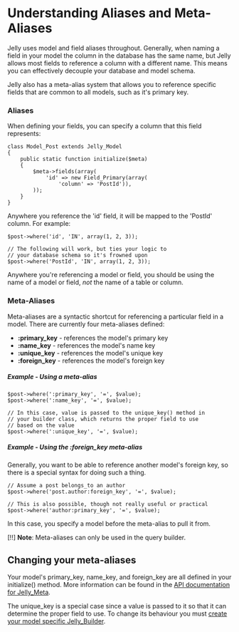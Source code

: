 # Understanding Aliases and Meta-Aliases

Jelly uses model and field aliases throughout. Generally, when naming a field in your model the column in the database has the same name, but Jelly allows most fields to reference a column with a different name. This means you can effectively decouple your database and model schema.

Jelly also has a meta-alias system that allows you to reference specific fields that are common to all models, such as it's primary key.

### Aliases

When defining your fields, you can specify a column that this field represents:

    class Model_Post extends Jelly_Model
    {
        public static function initialize($meta)
        {
            $meta->fields(array(
                'id' => new Field_Primary(array(
                    'column' => 'PostId')),
            ));
        }
    }

Anywhere you reference the 'id' field, it will be mapped to the 'PostId' column. For example:

    $post->where('id', 'IN', array(1, 2, 3));
    
    // The following will work, but ties your logic to 
    // your database schema so it's frowned upon
    $post->where('PostId', 'IN', array(1, 2, 3));
    
Anywhere you're referencing a model or field, you should be using the name of a model or field, *not* the name of a table or column.

### Meta-Aliases

Meta-aliases are a syntactic shortcut for referencing a particular field in a model. There are currently four meta-aliases defined:

  * **:primary_key** - references the model's primary key
  * **:name_key** - references the model's name key 
  * **:unique_key** - references the model's unique key 
  * **:foreign_key** - references the model's foreign key 
  
##### Example - Using a meta-alias

    $post->where(':primary_key', '=', $value);
    $post->where(':name_key', '=', $value);
    
    // In this case, value is passed to the unique_key() method in 
    // your builder class, which returns the proper field to use
    // based on the value
    $post->where(':unique_key', '=', $value);
    
##### Example - Using the :foreign_key meta-alias

Generally, you want to be able to reference another model's foreign key, so there is a special syntax for doing such a thing. 

    // Assume a post belongs_to an author
    $post->where('post.author:foreign_key', '=', $value);
    
    // This is also possible, though not really useful or practical
    $post->where('author:primary_key', '=', $value);
    
In this case, you specify a model before the meta-alias to pull it from.

[!!] **Note**: Meta-aliases can only be used in the query builder.

## Changing your meta-aliases

Your model's primary\_key, name\_key, and foreign\_key are all defined in your initialize() method. More information can be found in the [API documentation for Jelly_Meta](../api/Jelly_Meta).

The unique\_key is a special case since a value is passed to it so that it can determine the proper field to use. To change its behaviour you must [create your model specific Jelly\_Builder](extending-builder).